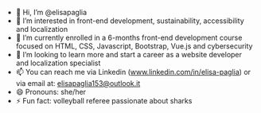 - 👋 Hi, I’m @elisapaglia
- 👀 I’m interested in front-end development, sustainability, accessibility and localization
- 🌱 I’m currently enrolled in a 6-months front-end development course focused on HTML, CSS, Javascript, Bootstrap, Vue.js and cybersecurity
- 💞️ I’m looking to learn more and start a career as a website developer and localization specialist
- 📫 You can reach me via Linkedin (www.linkedin.com/in/elisa-paglia) or via email at: elisapaglia153@outlook.it
- 😄 Pronouns: she/her
- ⚡ Fun fact: volleyball referee passionate about sharks 

<!---
elisapaglia/elisapaglia is a ✨ special ✨ repository because its `README.md` (this file) appears on your GitHub profile.
You can click the Preview link to take a look at your changes.
--->
